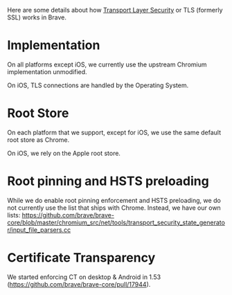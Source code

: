 Here are some details about how [Transport Layer Security](https://en.wikipedia.org/wiki/Transport_Layer_Security) or TLS (formerly SSL) works in Brave.

# Implementation

On all platforms except iOS, we currently use the upstream Chromium implementation unmodified.

On iOS, TLS connections are handled by the Operating System.

# Root Store

On each platform that we support, except for iOS, we use the same default root store as Chrome.

On iOS, we rely on the Apple root store.

# Root pinning and HSTS preloading

While we do enable root pinning enforcement and HSTS preloading, we do not currently use the list that ships with Chrome. Instead, we have our own lists: https://github.com/brave/brave-core/blob/master/chromium_src/net/tools/transport_security_state_generator/input_file_parsers.cc

# Certificate Transparency

We started enforcing CT on desktop & Android in 1.53 (https://github.com/brave/brave-core/pull/17944).